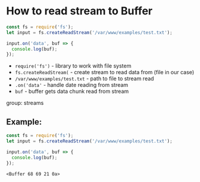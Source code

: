 # How to read stream to Buffer

```js
const fs = require('fs');
let input = fs.createReadStream('/var/www/examples/test.txt');

input.on('data', buf => {
  console.log(buf);
});
```

- `require('fs')` - library to work with file system
- `fs.createReadStream(` - create stream to read data from (file in our case)
- `/var/www/examples/test.txt` - path to file to stream read
- `.on('data'` - handle date reading from stream
- `buf` - buffer gets data chunk read from stream

group: streams

## Example: 
```js
const fs = require('fs');
let input = fs.createReadStream('/var/www/examples/test.txt');

input.on('data', buf => {
  console.log(buf);
});
```
```
<Buffer 68 69 21 0a>

```

